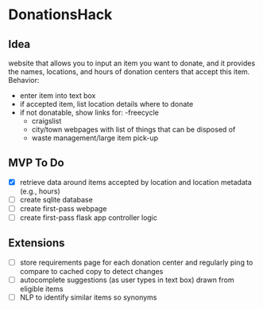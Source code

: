 # DonationsHack

## Idea
website that allows you to input an item you want to donate, and it provides the names, locations, and hours of donation centers that accept this item.
Behavior:
- enter item into text box
- if accepted item, list location details where to donate
- if not donatable, show links for:
    -freecycle
    - craigslist
    - city/town webpages with list of things that can be disposed of
    - waste management/large item pick-up

## MVP To Do
- [x] retrieve data around items accepted by location and location metadata (e.g., hours)
- [ ] create sqlite database
- [ ] create first-pass webpage
- [ ] create first-pass flask app controller logic

## Extensions
- [ ] store requirements page for each donation center and regularly ping to compare to cached copy to detect changes
- [ ] autocomplete suggestions (as user types in text box) drawn from eligible items
- [ ] NLP to identify similar items so synonyms
